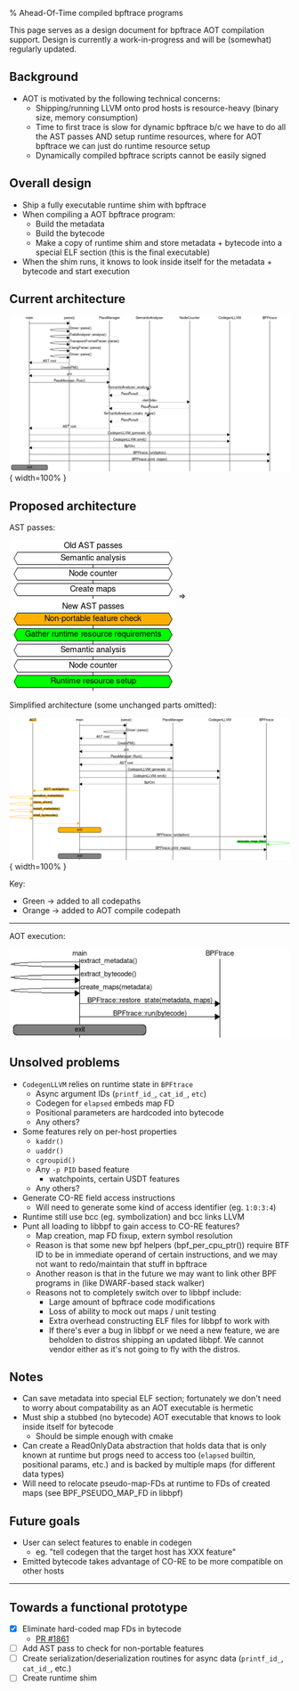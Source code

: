 % Ahead-Of-Time compiled bpftrace programs

This page serves as a design document for bpftrace AOT compilation support.
Design is currently a work-in-progress and will be (somewhat) regularly updated.

## Background

* AOT is motivated by the following technical concerns:
  * Shipping/running LLVM onto prod hosts is resource-heavy (binary size,
    memory consumption)
  * Time to first trace is slow for dynamic bpftrace b/c we have to do all the
    AST passes AND setup runtime resources, where for AOT bpftrace we can just
    do runtime resource setup
  * Dynamically compiled bpftrace scripts cannot be easily signed

## Overall design

* Ship a fully executable runtime shim with bpftrace
* When compiling a AOT bpftrace program:
  * Build the metadata
  * Build the bytecode
  * Make a copy of runtime shim and store metadata + bytecode into a special
    ELF section (this is the final executable)
* When the shim runs, it knows to look inside itself for the metadata + bytecode
  and start execution

## Current architecture

![](../examples/aot-bpftrace/old-architecture.png){ width=100% }

## Proposed architecture

AST passes:

![](../examples/aot-bpftrace/old-passes.png)
=>
![](../examples/aot-bpftrace/new-passes.png)

Simplified architecture (some unchanged parts omitted):

![](../examples/aot-bpftrace/new-architecture.png){ width=100% }

Key:

* Green -> added to all codepaths
* Orange -> added to AOT compile codepath

---

AOT execution:

![](../examples/aot-bpftrace/aot-execution.png)

## Unsolved problems

* `CodegenLLVM` relies on runtime state in `BPFtrace`
  * Async argument IDs (`printf_id_`, `cat_id_`, `etc`)
  * Codegen for `elapsed` embeds map FD
  * Positional parameters are hardcoded into bytecode
  * Any others?
* Some features rely on per-host properties
  * `kaddr()`
  * `uaddr()`
  * `cgroupid()`
  * Any `-p PID` based feature
    * watchpoints, certain USDT features
  * Any others?
* Generate CO-RE field access instructions
  * Will need to generate some kind of access identifier (eg. `1:0:3:4`)
* Runtime still use bcc (eg. symbolization) and bcc links LLVM
* Punt all loading to libbpf to gain access to CO-RE features?
  * Map creation, map FD fixup, extern symbol resolution
  * Reason is that some new bpf helpers (bpf_per_cpu_ptr()) require BTF ID to
    be in immediate operand of certain instructions, and we may not want
    to redo/maintain that stuff in bpftrace
  * Another reason is that in the future we may want to link other BPF
    programs in (like DWARF-based stack walker)
  * Reasons not to completely switch over to libbpf include:
    * Large amount of bpftrace code modifications
    * Loss of ability to mock out maps / unit testing
    * Extra overhead constructing ELF files for libbpf to work with
    * If there's ever a bug in libbpf or we need a new feature, we are beholden
      to distros shipping an updated libbpf. We cannot vendor either as it's
      not going to fly with the distros.

## Notes

* Can save metadata into special ELF section; fortunately we don't need to
  worry about compatability as an AOT executable is hermetic
* Must ship a stubbed (no bytecode) AOT executable that knows to look inside
  itself for bytecode
  * Should be simple enough with cmake
* Can create a ReadOnlyData abstraction that holds data that is only known
  at runtime but progs need to access too (`elapsed` builtin, positional params,
  etc.) and is backed by multiple maps (for different data types)
* Will need to relocate pseudo-map-FDs at runtime to FDs of created maps
  (see BPF_PSEUDO_MAP_FD in libbpf)

## Future goals

* User can select features to enable in codegen
  * eg. "tell codegen that the target host has XXX feature"
* Emitted bytecode takes advantage of CO-RE to be more compatible on other
  hosts

---

## Towards a functional prototype

* [x] Eliminate hard-coded map FDs in bytecode
  * [PR #1861](https://github.com/iovisor/bpftrace/pull/1861)
* [ ] Add AST pass to check for non-portable features
* [ ] Create serialization/deserialization routines for async data (`printf_id_`,
  `cat_id_`, etc.)
* [ ] Create runtime shim
